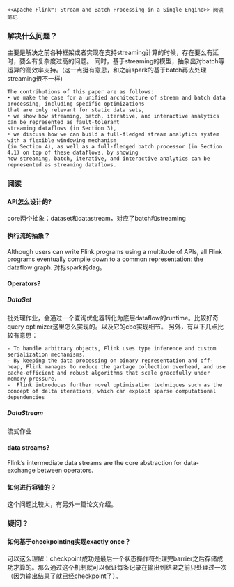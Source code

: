 ```
<<Apache Flink™: Stream and Batch Processing in a Single Engine>> 阅读笔记
```
### 解决什么问题？
主要是解决之前各种框架或者实现在支持streaming计算的时候，存在要么有延时，要么有复杂度过高的问题。
同时，基于streaming的模型，抽象出对batch等运算的高效率支持。(这一点挺有意思，和之前spark的基于batch再去处理streaming很不一样)

```
The contributions of this paper are as follows:
• we make the case for a unified architecture of stream and batch data processing, including specific optimizations
that are only relevant for static data sets,
• we show how streaming, batch, iterative, and interactive analytics can be represented as fault-tolerant
streaming dataflows (in Section 3),
• we discuss how we can build a full-fledged stream analytics system with a flexible windowing mechanism
(in Section 4), as well as a full-fledged batch processor (in Section 4.1) on top of these dataflows, by showing
how streaming, batch, iterative, and interactive analytics can be represented as streaming dataflows.
```
### 阅读
#### API怎么设计的?
core两个抽象：dataset和datastream，对应了batch和streaming

#### 执行流的抽象？
Although users can write Flink programs using a multitude of APIs, all Flink programs eventually compile down to a common representation: the dataflow graph.
对标spark的dag。

#### Operators?
##### DataSet
批处理作业，会通过一个查询优化器转化为底层dataflow的runtime。比较好奇query optimizer这里怎么实现的。以及它的cbo实现细节。
另外，有以下几点比较有意思：

```
- To handle arbitrary objects, Flink uses type inference and custom serialization mechanisms. 
- By keeping the data processing on binary representation and off-heap, Flink manages to reduce the garbage collection overhead, and use cache-efficient and robust algorithms that scale gracefully under memory pressure.
-  Flink introduces further novel optimisation techniques such as the concept of delta iterations, which can exploit sparse computational dependencies
```
##### DataStream
流式作业

#### data streams?
Flink’s intermediate data streams are the core abstraction for data-exchange between operators.

#### 如何进行容错的？
这个问题比较大，有另外一篇论文介绍。


### 疑问？
#### 如何基于checkpointing实现exactly once？
可以这么理解：checkpoint成功是最后一个状态操作符处理完barrier之后存储成功才算的。那么通过这个机制就可以保证每条记录在输出到结果之前只处理过一次（因为输出结果了就已经checkpoint了）。